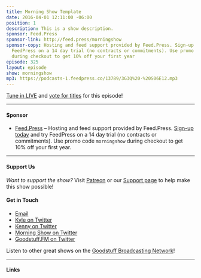 ```yaml
---
title: Morning Show Template
date: 2016-04-01 12:11:00 -06:00
position: 1
description: This is a show description.
sponsor: Feed.Press
sponsor-link: http://feed.press/morningshow
sponsor-copy: Hosting and feed support provided by Feed.Press. Sign-up today and try
  FeedPress on a 14 day trial (no contracts or commitments). Use promo code `morningshow`
  during checkout to get 10% off your first year
episode: 325
layout: episode
show: morningshow
mp3: https://podcasts-1.feedpress.co/13789/3G3Q%20-%20S06E12.mp3
---
```


[Tune in LIVE](http://goodstuff.fm/live) and [vote for titles](http://stuffybot.goodstuff.fm) for this episode!


---

#### Sponsor
- [Feed.Press](http://feed.press/morningshow) – Hosting and feed support provided by Feed.Press. [Sign-up today](http://feed.press/morningshow) and try FeedPress on a 14 day trial (no contracts or commitments). Use promo code `morningshow` during checkout to get 10% off your first year.

---

#### Support Us
*Want to support the show?* Visit [Patreon](http://patreon.com/morningshow) or our [Support page](http://morningshow.am/support) to help make this show possible!

#### Get in Touch
* [Email](mailto:kyle@goodstuff.fm)
* [Kyle on Twitter](http://twitter.com/dogburps)
* [Kenny on Twitter](http://twitter.com/pizzarobotics)
* [Morning Show on Twitter](http://twitter.com/morningshowam)
* [Goodstuff.FM on Twitter](http://twitter.com/goodstufffm)

Listen to other great shows on the [Goodstuff Broadcasting Network](http://goodstuff.fm/broadcasts)!

---

#### Links

